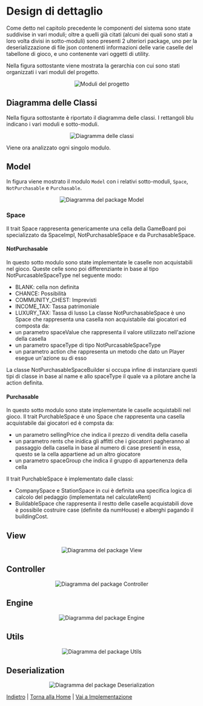 # Design di dettaglio

Come detto nel capitolo precedente le componenti del sistema sono state suddivise in vari moduli; oltre a quelli già citati (alcuni dei quali sono stati a loro volta divisi in sotto-moduli) sono presenti 2 ulteriori package, uno per la deserializzazione di file json contenenti informazioni delle varie caselle del tabellone di gioco, e uno contenente vari oggetti di utility. 

Nella figura sottostante viene mostrata la gerarchia con cui sono stati organizzati i vari moduli del progetto.

<p align="center">
  <img src="../images/Package_Diagram.png" alt="Moduli del progetto"/>
</p>

## Diagramma delle Classi
Nella figura sottostante è riportato il diagramma delle classi. I rettangoli blu indicano i vari moduli e sotto-moduli.

<p align="center">
  <img src="../images/Class_Diagram.png" alt="Diagramma delle classi"/>
</p>

Viene ora analizzato ogni singolo modulo.

## Model
In figura viene mostrato il modulo `Model` con i relativi sotto-moduli, `Space`, `NotPurchasable` e `Purchasable`.

<p align="center">
  <img src="../images/Model.png" alt="Diagramma del package Model"/>
</p>



### Space
Il trait Space rappresenta genericamente una cella della GameBoard poi specializzato da SpaceImpl, NotPurchasableSpace e da PurchasableSpace.

#### NotPurchasable
In questo sotto modulo sono state implementate le caselle non acquistabili nel gioco.
Queste celle sono poi differenziante in base al tipo NotPurcasableSpaceType nel seguente modo:
* BLANK: cella non definita
* CHANCE: Possibilità
* COMMUNITY_CHEST: Imprevisti
* INCOME_TAX: Tassa patrimoniale
* LUXURY_TAX: Tassa di lusso
La classe NotPurchasableSpace è uno Space che rappresenta una casella non acquistabile dai giocatori ed composta da:
* un parametro spaceValue che rappresenta il valore utilizzato nell'azione della casella
* un parametro spaceType di tipo NotPurcasableSpaceType
* un parametro action che rappresenta un metodo che dato un Player esegue un'azione su di esso

La classe NotPurchasableSpaceBuilder si occupa infine di instanziare questi tipi di classe in base al name e allo spaceType il quale va a pilotare anche la action definita.

#### Purchasable
In questo sotto modulo sono state implementate le caselle acquistabili nel gioco.
Il trait PurchableSpace è uno Space che rappresenta una casella acquistabile dai giocatori ed è compsta da:
* un parametro sellingPrice che indica il prezzo di vendita della casella
* un parametro rents che inidica gli affitti che i giocatorri pagheranno al passaggio della casella in base al numero di case presenti in essa, questo se la cella appartiene ad un altro giocatore
* un parametro spaceGroup che indica il gruppo di appartenenza della cella

Il trait PurchableSpace è implementato dalle classi:
* CompanySpace e StationSpace in cui è definita una specifica logica di calcolo del pedaggio (implementata nel calculateRent)
* BuildableSpace che rappresenta il restto delle caselle acquistabili dove è possibile costruire case (definite da numHouse) e alberghi pagando il buildingCost.



## View

<p align="center">
  <img src="../images/View.png" alt="Diagramma del package View"/>
</p>

## Controller

<p align="center">
  <img src="../images/Controller.png" alt="Diagramma del package Controller"/>
</p>

## Engine

<p align="center">
  <img src="../images/Engine.png" alt="Diagramma del package Engine"/>
</p>

## Utils

<p align="center">
  <img src="../images/Utils.png" alt="Diagramma del package Utils"/>
</p>

## Deserialization

<p align="center">
  <img src="../images/Deserialization.png" alt="Diagramma del package Deserialization"/>
</p>

[Indietro](../4-architectural-design/README.md) | [Torna alla Home](../README.md) | [Vai a Implementazione](../6-implementation/README.md)
